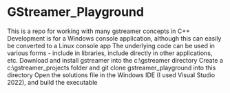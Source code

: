 # GStreamer_Playground
This is a repo for working with many gstreamer concepts in C++
Development is for a Windows console application, although this can easily be converted to a Linux console app
The underlying code can be used in various forms - include in libraries, include directly in other applications, etc.
Download and install gstreamer into the c:\gstreamer directory
Create a c:\gstreamer_projects folder and git clone gstreamer_playground into this directory
Open the solutions file in the Windows IDE (I used Visual Studio 2022), and build the executable
